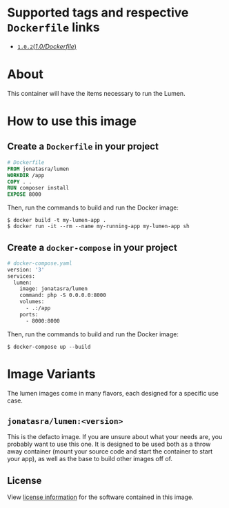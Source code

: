 # Supported tags and respective `Dockerfile` links

- [`1.0.2`(*1.0/Dockerfile*)](https://github.com/johnt1000/docker-lumen/blob/1.0/Dockerfile)

# About

This container will have the items necessary to run the Lumen.

# How to use this image

## Create a `Dockerfile` in your project

```dockerfile
# Dockerfile
FROM jonatasra/lumen
WORKDIR /app
COPY . .
RUN composer install
EXPOSE 8000
```



Then, run the commands to build and run the Docker image:

```console
$ docker build -t my-lumen-app .
$ docker run -it --rm --name my-running-app my-lumen-app sh
```


## Create a `docker-compose` in your project

```dockerfile
# docker-compose.yaml
version: '3'
services:
  lumen:
    image: jonatasra/lumen
    command: php -S 0.0.0.0:8000
    volumes:
      - .:/app
    ports:
      - 8000:8000
```

Then, run the commands to build and run the Docker image:
```console
$ docker-compose up --build
```


# Image Variants
The lumen images come in many flavors, each designed for a specific use case.


## `jonatasra/lumen:<version>`

This is the defacto image. If you are unsure about what your needs are, you probably want to use
this one. It is designed to be used both as a throw away container (mount your source code and start
the container to start your app), as well as the base to build other images off of.

## License
View [license information](https://github.com/johnt1000/docker-lumen/blob/master/LICENSE) for the software contained in this image.